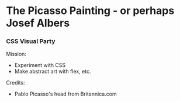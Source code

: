   # The Picasso Painting - or perhaps Josef Albers
  ### CSS Visual Party

  Mission:
  - Experiment with CSS
  - Make abstract art with flex, etc.
  
  Credits:
  - Pablo Picasso's head from Britannica.com  